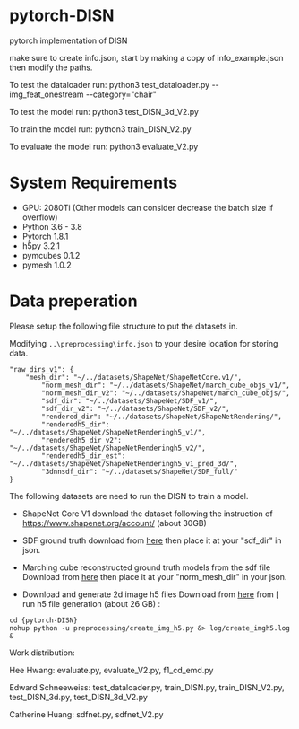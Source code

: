 # pytorch-DISN
pytorch implementation of DISN

make sure to create info.json, start by making a copy of info_example.json then modify the paths.


To test the dataloader
run: python3 test_dataloader.py --img_feat_onestream --category="chair"

To test the model
run: python3 test_DISN_3d_V2.py

To train the model
run: python3 train_DISN_V2.py

To evaluate the model
run: python3 evaluate_V2.py

# System Requirements
* GPU: 2080Ti (Other models can consider decrease the batch size if overflow)
* Python 3.6 - 3.8
* Pytorch 1.8.1
* h5py 3.2.1
* pymcubes 0.1.2
* pymesh 1.0.2

# Data preperation
Please setup the following file structure to put the datasets in.  

Modifying ```..\preprocessing\info.json``` to your desire location for storing data.

```
"raw_dirs_v1": {
	"mesh_dir": "~/../datasets/ShapeNet/ShapeNetCore.v1/",
        "norm_mesh_dir": "~/../datasets/ShapeNet/march_cube_objs_v1/",
        "norm_mesh_dir_v2": "~/../datasets/ShapeNet/march_cube_objs/",
        "sdf_dir": "~/../datasets/ShapeNet/SDF_v1/",
        "sdf_dir_v2": "~/../datasets/ShapeNet/SDF_v2/",
        "rendered_dir": "~/../datasets/ShapeNet/ShapeNetRendering/",
        "renderedh5_dir": "~/../datasets/ShapeNet/ShapeNetRenderingh5_v1/",
        "renderedh5_dir_v2": "~/../datasets/ShapeNet/ShapeNetRenderingh5_v2/",
        "renderedh5_dir_est": "~/../datasets/ShapeNet/ShapeNetRenderingh5_v1_pred_3d/",
        "3dnnsdf_dir": "~/../datasets/ShapeNet/SDF_full/"
}
```

The following datasets are need to run the DISN to train a model.

* ShapeNet Core V1 
download the dataset following the instruction of https://www.shapenet.org/account/ (about 30GB)

* SDF ground truth
download from [here](https://drive.google.com/file/d/1cHDickPLKLz3smQNpOGXD2W5mkXcy1nq/view) then place it at your "sdf_dir" in json.

* Marching cube reconstructed ground truth models from the sdf file 
Download from [here](https://drive.google.com/drive/folders/1QGhDW335L7ra31uw5U-0V7hB-viA0JXr) then place it at your "norm_mesh_dir" in your json.

* Download and generate 2d image h5 files
Download from [here](http://cvgl.stanford.edu/data2/ShapeNetRendering.tgz) from [
run h5 file generation (about 26 GB) :
```
cd {pytorch-DISN}
nohup python -u preprocessing/create_img_h5.py &> log/create_imgh5.log &
```

Work distribution:

Hee Hwang: evaluate.py, evaluate_V2.py, f1_cd_emd.py

Edward Schneeweiss: test_dataloader.py, train_DISN.py, train_DISN_V2.py, test_DISN_3d.py, test_DISN_3d_V2.py

Catherine Huang: sdfnet.py, sdfnet_V2.py
